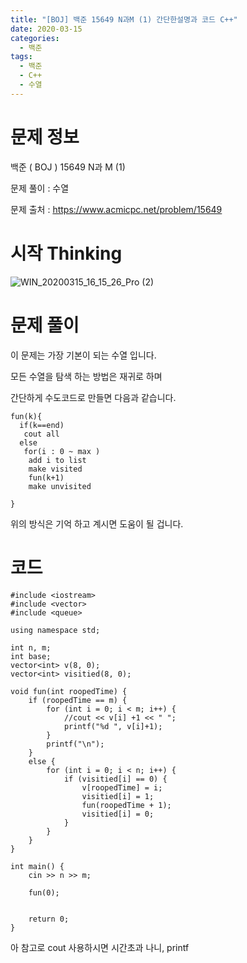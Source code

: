 ```yaml
---
title: "[BOJ] 백준 15649 N과M (1) 간단한설명과 코드 C++"
date: 2020-03-15
categories: 
  - 백준
tags: 
  - 백준
  - C++
  - 수열
---
```

# 문제 정보
백준 ( BOJ ) 15649 N과 M (1) 

문제 풀이 : 수열

문제 출처 : https://www.acmicpc.net/problem/15649


# 시작 Thinking
![WIN_20200315_16_15_26_Pro (2)](https://user-images.githubusercontent.com/36880919/76697257-58fa7700-66d8-11ea-82a3-33eddf324554.jpg)

# 문제 풀이
이 문제는 가장 기본이 되는 수열 입니다. 

모든 수열을 탐색 하는 방법은 재귀로 하며 

간단하게 수도코드로 만들면 다음과 같습니다.
```
fun(k){
  if(k==end)
   cout all
  else
   for(i : 0 ~ max )
    add i to list 
    make visited
    fun(k+1)
    make unvisited
    
}
```

위의 방식은 기억 하고 계시면 도움이 될 겁니다. 


# 코드 
```
#include <iostream>
#include <vector>
#include <queue>

using namespace std;

int n, m;
int base;
vector<int> v(8, 0);
vector<int> visitied(8, 0);

void fun(int roopedTime) {
	if (roopedTime == m) {
		for (int i = 0; i < m; i++) {
			//cout << v[i] +1 << " ";
			printf("%d ", v[i]+1);
		}
		printf("\n");
	}
	else {
		for (int i = 0; i < n; i++) {
			if (visitied[i] == 0) {
				v[roopedTime] = i;
				visitied[i] = 1;
				fun(roopedTime + 1);
				visitied[i] = 0;
			}
		}
	}
}

int main() {
	cin >> n >> m;

	fun(0);


	return 0;
}
```

아 참고로 cout 사용하시면 시간초과 나니, printf 

